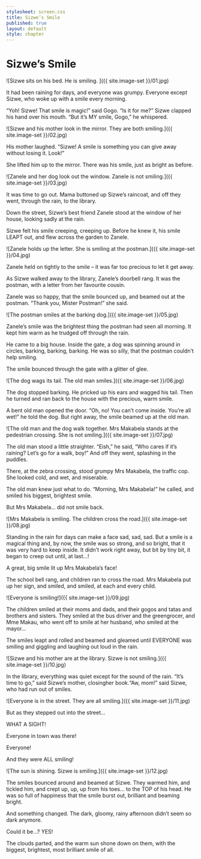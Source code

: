```yaml
---
stylesheet: screen.css
title: Sizwe’s Smile
published: true
layout: default
style: chapter
---
```


# Sizwe’s Smile

![Sizwe sits on his bed. He is smiling. ]({{ site.image-set }}/01.jpg)

It had been raining for days, and everyone was grumpy. Everyone except Sizwe, who woke up with a smile every morning.

“Yoh! Sizwe! That smile is magic!” said Gogo. “Is it for me?” Sizwe clapped his hand over his mouth. “But it’s MY smile, Gogo,” he whispered.

![Sizwe and his mother look in the mirror. They are both smiling.]({{ site.image-set }}/02.jpg)

His mother laughed. “Sizwe! A smile is something you can give away without losing it. Look!” 

She lifted him up to the mirror. There was his smile, just as bright as before.

![Zanele and her dog look out the window. Zanele is not smiling.]({{ site.image-set }}/03.jpg)

It was time to go out. Mama buttoned up Sizwe’s raincoat, and off they went, through the rain, to the library. 

Down the street, Sizwe’s best friend Zanele stood at the window of her house, looking sadly at the rain.

Sizwe felt his smile creeping, creeping up. Before he knew it, his smile LEAPT out, and flew across the garden to Zanele. 

![Zanele holds up the letter. She is smiling at the postman.]({{ site.image-set }}/04.jpg)

Zanele held on tightly to the smile – it was far too precious to let it get away.

As Sizwe walked away to the library, Zanele’s doorbell rang. It was the postman, with a letter from her favourite cousin.

Zanele was so happy, that the smile bounced up, and beamed out at the postman. “Thank you, Mister Postman!” she said.

![The postman smiles at the barking dog.]({{ site.image-set }}/05.jpg)

Zanele’s smile was the brightest thing the postman had seen all morning. It kept him warm as he trudged off through the rain. 

He came to a big house. Inside the gate, a dog was spinning around in circles, barking, barking, barking. He was so silly, that the postman couldn’t help smiling. 

The smile bounced through the gate with a glitter of glee.

![The dog wags its tail. The old man smiles.]({{ site.image-set }}/06.jpg)

The dog stopped barking. He pricked up his ears and wagged his tail. Then he turned and ran back to the house with the precious, warm smile.

A bent old man opened the door. “Oh, no! You can’t come inside. You’re all wet!” he told the dog. But right away, the smile beamed up at the old man.

![The old man and the dog walk together. Mrs Makabela stands at the pedestrian crossing. She is not smiling.]({{ site.image-set }}/07.jpg)

The old man stood a little straighter. “Eish,” he said, “Who cares if it’s raining? Let’s go for a walk, boy!” And off they went, splashing in the puddles.

There, at the zebra crossing, stood grumpy Mrs Makabela, the traffic cop. She looked cold, and wet, and miserable.

The old man knew just what to do. “Morning, Mrs Makabela!” he called, and smiled his biggest, brightest smile.

But Mrs Makabela... did not smile back.

![Mrs Makabela is smiling. The children cross the road.]({{ site.image-set }}/08.jpg)

Standing in the rain for days can make a face sad, sad, sad. But a smile is a magical thing and, by now, the smile was so strong, and so bright, that it was very hard to keep inside. It didn’t work right away, but bit by tiny bit, it began to creep out until, at last...!

A great, big smile lit up Mrs Makabela’s face! 

The school bell rang, and children ran to cross the road. Mrs Makabela put up her sign, and smiled, and smiled, at each and every child.

![Everyone is smiling!]({{ site.image-set }}/09.jpg)

The children smiled at their moms and dads, and their gogos and tatas and brothers and sisters. They smiled at the bus driver and the greengrocer, and Mme Makau, who went off to smile at her husband, who smiled at the mayor...

The smiles leapt and rolled and beamed and gleamed until EVERYONE was smiling and giggling and laughing out loud in the rain. 

![Sizwe and his mother are at the library. Sizwe is not smiling.]({{ site.image-set }}/10.jpg)

In the library, everything was quiet except for the sound of the rain. “It’s time to go,” said Sizwe’s mother, closingher book.“Aw, mom!” said Sizwe, who had run out of smiles. 

![Everyone is in the street. They are all smiling.]({{ site.image-set }}/11.jpg)

But as they stepped out into the street...

WHAT A SIGHT!

Everyone in town was there! 

Everyone! 

And they were ALL smiling!

![The sun is shining. Sizwe is smiling.]({{ site.image-set }}/12.jpg)

The smiles bounced around and beamed at Sizwe. They warmed him, and tickled him, and crept up, up, up from his toes... to the TOP of his head. He was so full of happiness that the smile burst out, brilliant and beaming bright.

And something changed. The dark, gloomy, rainy afternoon didn’t seem so dark anymore. 

Could it be...? YES! 

The clouds parted, and the warm sun shone down on them, with the biggest, brightest, most brilliant smile of all.
